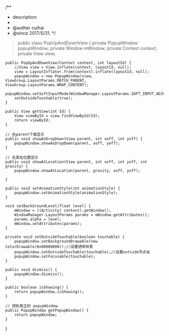/**
 * description:
 *
 * @auther cuihai
 * @since 2017/5/31.
 */

> public class PopUpAndDownView {
    private PopupWindow popupWindow;
    private Window mWindow;
    private Context context;
    private View view;

    public PopUpAndDownView(Context context, int layoutId) {
        //View view = View.inflate(context, layoutId, null);
        view = LayoutInflater.from(context).inflate(layoutId, null);
        popupWindow = new PopupWindow(view, ViewGroup.LayoutParams.MATCH_PARENT, ViewGroup.LayoutParams.WRAP_CONTENT);
        popupWindow.setSoftInputMode(WindowManager.LayoutParams.SOFT_INPUT_ADJUST_RESIZE);
        setOutsideTouchable(true);
    }

    public View getView(int Id) {
        View viewById = view.findViewById(Id);
        return viewById;
    }

    // 在parent下面显示
    public void showAsDropDown(View parent, int xoff, int yoff) {
        popupWindow.showAsDropDown(parent, xoff, yoff);
    }

    // 在某处位置显示
    public void showAtLocation(View parent, int xoff, int yoff, int gravity) {
        popupWindow.showAtLocation(parent, gravity, xoff, yoff);

    }

    public void setAnimationStyle(int animationStyle) {
        popupWindow.setAnimationStyle(animationStyle);
    }

    void setBackGroundLevel(float level) {
        mWindow = ((Activity) context).getWindow();
        WindowManager.LayoutParams params = mWindow.getAttributes();
        params.alpha = level;
        mWindow.setAttributes(params);
    }

    private void setOutsideTouchable(boolean touchable) {
        popupWindow.setBackgroundDrawable(new ColorDrawable(0x00000000));//设置透明背景
        popupWindow.setOutsideTouchable(touchable);//设置outside可点击
        popupWindow.setFocusable(touchable);
    }

    public void dismiss() {
        popupWindow.dismiss();
    }

    public boolean isShowing() {
        return popupWindow.isShowing();
    }

    // 得到真正的 popupWindow
    public PopupWindow getPopupWindow() {
        return popupWindow;
    }
}
